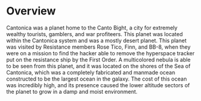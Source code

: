 # Overview

Cantonica was a planet home to the Canto Bight, a city for extremely wealthy tourists, gamblers, and war profiteers.
This planet was located within the Cantonica system and was a mostly desert planet.
This planet was visited by Resistance members Rose Tico, Finn, and BB-8, when they were on a mission to find the hacker able to remove the hyperspace tracker put on the resistance ship by the First Order.
A multicolored nebula is able to be seen from this planet, and it was located on the shores of the Sea of Cantonica, which was a completely fabricated and manmade ocean constructed to be the largest ocean in the galaxy.
The cost of this ocean was incredibly high, and its presence caused the lower altitude sectors of the planet to grow in a damp and moist environment.
